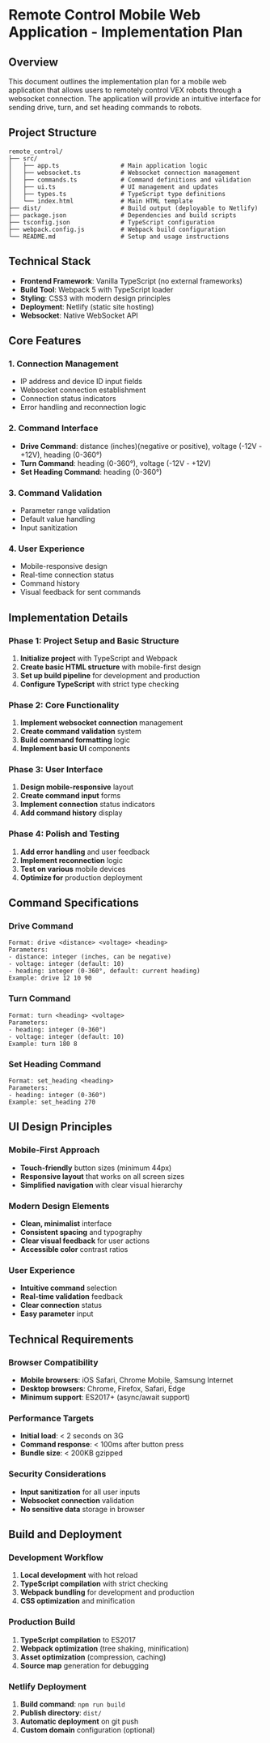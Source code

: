 # Remote Control Mobile Web Application - Implementation Plan

## Overview

This document outlines the implementation plan for a mobile web application that allows users to remotely control VEX robots through a websocket connection. The application will provide an intuitive interface for sending drive, turn, and set heading commands to robots.

## Project Structure

```
remote_control/
├── src/
│   ├── app.ts                 # Main application logic
│   ├── websocket.ts           # Websocket connection management
│   ├── commands.ts            # Command definitions and validation
│   ├── ui.ts                  # UI management and updates
│   ├── types.ts               # TypeScript type definitions
│   └── index.html             # Main HTML template
├── dist/                      # Build output (deployable to Netlify)
├── package.json               # Dependencies and build scripts
├── tsconfig.json              # TypeScript configuration
├── webpack.config.js          # Webpack build configuration
└── README.md                  # Setup and usage instructions
```

## Technical Stack

- **Frontend Framework**: Vanilla TypeScript (no external frameworks)
- **Build Tool**: Webpack 5 with TypeScript loader
- **Styling**: CSS3 with modern design principles
- **Deployment**: Netlify (static site hosting)
- **Websocket**: Native WebSocket API

## Core Features

### 1. Connection Management
- IP address and device ID input fields
- Websocket connection establishment
- Connection status indicators
- Error handling and reconnection logic

### 2. Command Interface
- **Drive Command**: distance (inches)(negative or positive), voltage (-12V - +12V), heading (0-360°)
- **Turn Command**: heading (0-360°), voltage (-12V - +12V)
- **Set Heading Command**: heading (0-360°)

### 3. Command Validation
- Parameter range validation
- Default value handling
- Input sanitization

### 4. User Experience
- Mobile-responsive design
- Real-time connection status
- Command history
- Visual feedback for sent commands

## Implementation Details

### Phase 1: Project Setup and Basic Structure
1. **Initialize project** with TypeScript and Webpack
2. **Create basic HTML structure** with mobile-first design
3. **Set up build pipeline** for development and production
4. **Configure TypeScript** with strict type checking

### Phase 2: Core Functionality
1. **Implement websocket connection** management
2. **Create command validation** system
3. **Build command formatting** logic
4. **Implement basic UI** components

### Phase 3: User Interface
1. **Design mobile-responsive** layout
2. **Create command input** forms
3. **Implement connection** status indicators
4. **Add command history** display

### Phase 4: Polish and Testing
1. **Add error handling** and user feedback
2. **Implement reconnection** logic
3. **Test on various** mobile devices
4. **Optimize for** production deployment

## Command Specifications

### Drive Command
```
Format: drive <distance> <voltage> <heading>
Parameters:
- distance: integer (inches, can be negative)
- voltage: integer (default: 10)
- heading: integer (0-360°, default: current heading)
Example: drive 12 10 90
```

### Turn Command
```
Format: turn <heading> <voltage>
Parameters:
- heading: integer (0-360°)
- voltage: integer (default: 10)
Example: turn 180 8
```

### Set Heading Command
```
Format: set_heading <heading>
Parameters:
- heading: integer (0-360°)
Example: set_heading 270
```

## UI Design Principles

### Mobile-First Approach
- **Touch-friendly** button sizes (minimum 44px)
- **Responsive layout** that works on all screen sizes
- **Simplified navigation** with clear visual hierarchy

### Modern Design Elements
- **Clean, minimalist** interface
- **Consistent spacing** and typography
- **Clear visual feedback** for user actions
- **Accessible color** contrast ratios

### User Experience
- **Intuitive command** selection
- **Real-time validation** feedback
- **Clear connection** status
- **Easy parameter** input

## Technical Requirements

### Browser Compatibility
- **Mobile browsers**: iOS Safari, Chrome Mobile, Samsung Internet
- **Desktop browsers**: Chrome, Firefox, Safari, Edge
- **Minimum support**: ES2017+ (async/await support)

### Performance Targets
- **Initial load**: < 2 seconds on 3G
- **Command response**: < 100ms after button press
- **Bundle size**: < 200KB gzipped

### Security Considerations
- **Input sanitization** for all user inputs
- **Websocket connection** validation
- **No sensitive data** storage in browser

## Build and Deployment

### Development Workflow
1. **Local development** with hot reload
2. **TypeScript compilation** with strict checking
3. **Webpack bundling** for development and production
4. **CSS optimization** and minification

### Production Build
1. **TypeScript compilation** to ES2017
2. **Webpack optimization** (tree shaking, minification)
3. **Asset optimization** (compression, caching)
4. **Source map** generation for debugging

### Netlify Deployment
1. **Build command**: `npm run build`
2. **Publish directory**: `dist/`
3. **Automatic deployment** on git push
4. **Custom domain** configuration (optional)

